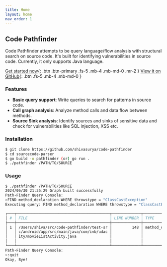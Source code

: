 ```yaml
---
title: Home
layout: home
nav_order: 1
---
```


## Code Pathfinder

Code Pathfinder attempts to be query language/flow analysis with structural search on source code. It's built for identifying vulnerabilities in source code. Currently, it only supports Java language.

[Get started now](#installation){: .btn .btn-primary .fs-5 .mb-4 .mb-md-0 .mr-2 }
[View it on GitHub](https://github.com/shivasurya/code-pathfinder){: .btn .fs-5 .mb-4 .mb-md-0 }

### Features

- **Basic query support**: Write queries to search for patterns in source code.
- **Call graph analysis**: Analyze method calls and data flow between methods.
- **Source Sink analysis**: Identify sources and sinks of sensitive data and check for vulnerabilities like SQL injection, XSS etc.

### Installation

```bash
$ git clone https://github.com/shivasurya/code-pathfinder
$ cd sourcecode-parser
$ go build -o pathfinder (or) go run .
$ ./pathfinder /PATH/TO/SOURCE
```

### Usage

```bash
$ ./pathfinder /PATH/TO/SOURCE
2024/06/30 21:35:29 Graph built successfully
Path-Finder Query Console: 
>FIND method_declaration WHERE throwstype = "ClassCastException"
Executing query: FIND method_declaration WHERE throwstype = "ClassCastException"

┌───┬──────────────────────────────────────────┬─────────────┬────────────────────┬────────────────┬──────────────────────────────────────────────────────────────┐
│ # │ FILE                                     │ LINE NUMBER │ TYPE               │ NAME           │ CODE SNIPPET                                                 │
├───┼──────────────────────────────────────────┼─────────────┼────────────────────┼────────────────┼──────────────────────────────────────────────────────────────┤
│ 1 │ /Users/shiva/src/code-pathfinder/test-sr │         148 │ method_declaration │ getPaneChanges │ protected void getPaneChanges() throws ClassCastException {  │
│   │ c/android/app/src/main/java/com/ivb/udac │             │                    │                │         mTwoPane = findViewById(R.id.movie_detail_container) │
│   │ ity/movieListActivity.java               │             │                    │                │  != null;                                                    │
│   │                                          │             │                    │                │     }                                                        │
└───┴──────────────────────────────────────────┴─────────────┴────────────────────┴────────────────┴──────────────────────────────────────────────────────────────┘
Path-Finder Query Console: 
>:quit
Okay, Bye!
```


